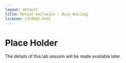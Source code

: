 ```yaml
---
layout: default
title: Mutual exclusion - Busy Waiting
license: LICENSE.html
---
```


# Place Holder

The details of this lab session will be made available later.
